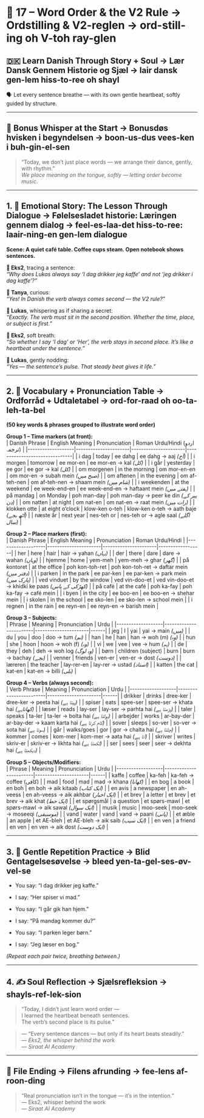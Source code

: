 # 🌟 17 – Word Order & the V2 Rule → Ordstilling & V2-reglen → ord-still-ing oh V-toh ray-glen  
## 🇩🇰 Learn Danish Through Story + Soul → Lær Dansk Gennem Historie og Sjæl → lair dansk gen-lem hiss-to-ree oh shayl  
🗣️ Let every sentence breathe — with its own gentle heartbeat, softly guided by structure.

---

## 🌱 Bonus Whisper at the Start → Bonusdøs hvisken i begyndelsen → boon-us-dus vees-ken i buh-gin-el-sen  
> “Today, we don’t just place words — we arrange their dance, gently, with rhythm.”  
> _We place meaning on the tongue, softly — letting order become music._

---

## 1. 🧵 Emotional Story: The Lesson Through Dialogue → Følelsesladet historie: Læringen gennem dialog → feel-es-laa-det hiss-to-ree: laair-ning-en gen-lem dialogue

**Scene: A quiet café table. Coffee cups steam. Open notebook shows sentences.**

**👤 Eks2**, tracing a sentence:  
*“Why does Lukas always say ‘I dag drikker jeg kaffe’ and not ‘jeg drikker i dag kaffe’?”*

**🎨 Tanya**, curious:  
*“Yes! In Danish the verb always comes second — the V2 rule?”*

**💬 Lukas**, whispering as if sharing a secret:  
*“Exactly. The verb must sit in the second position. Whether the time, place, or subject is first.”*

**👤 Eks2**, soft breath:  
*“So whether I say ‘I dag’ or ‘Her’, the verb stays in second place. It’s like a heartbeat under the sentence.”*

**💬 Lukas**, gently nodding:  
*“Yes — the sentence’s pulse. That steady beat gives it life.”*

---

## 2. 📘 Vocabulary + Pronunciation Table → Ordforråd + Udtaletabel → ord-for-raad oh oo-ta-leh-ta-bel

**(50 key words & phrases grouped to illustrate word order)**

**Group 1 – Time markers (at front):**  
| Danish Phrase     | English Meaning      | Pronunciation       | Roman Urdu/Hindi (اردو ترجمہ) |
|-------------------|----------------------|----------------------|-------------------------------|
| i dag             | today                | ee dahg              | ee dahg → aaj *(آج)*         |
| i morgen          | tomorrow             | ee mor-en            | ee mor-en → kal *(کل)*       |
| i går             | yesterday            | ee gor              | ee gor → kal *(کل)*          |
| om morgenen       | in the morning       | om mor-en-en         | om mor-en → subah mein *(صبح میں)* |
| om aftenen        | in the evening       | om af-teh-nen        | om af-teh-nen → shaam mein *(شام میں)* |
| i weekenden       | at the weekend       | ee week-end-en       | ee week-end-en → haftaant mein *(ہفتے میں)* |
| på mandag         | on Monday            | poh man-day          | poh man-day → peer ke din *(پیر کے دن)* |
| om natten         | at night             | om nat-en            | om nat-en → raat mein *(رات میں)* |
| klokken otte      | at eight o’clock     | klow-ken o-teh       | klow-ken o-teh → aath baje *(آٹھ بجے)* |
| næste år          | next year            | nes-teh or           | nes-teh or → agle saal *(اگلے سال)* |

**Group 2 – Place markers (first):**  
| Danish Phrase     | English Meaning      | Pronunciation       | Roman Urdu/Hindi |
|-------------------|----------------------|----------------------|------------------|
| her               | here                 | hair                 | hair → yahan *(یہاں)* |
| der               | there                | dare                 | dare → wahan *(وہاں)* |
| hjemme            | home                 | yem-meh              | yem-meh → ghar *(گھر)* |
| på kontoret       | at the office        | poh kon-toh-ret      | poh kon-toh-ret → daftar mein *(دفتر میں)* |
| i parken          | in the park          | ee par-ken           | ee par-ken → park mein *(پارک میں)* |
| ved vinduet       | by the window        | ved vin-doo-et       | ved vin-doo-et → khidki ke paas *(کھڑکی کے پاس)* |
| på café           | at the café          | poh ka-fay           | poh ka-fay → café mein |
| i byen            | in the city          | ee boo-en            | ee boo-en → shehar mein |
| i skolen          | in the school        | ee sko-len           | ee sko-len → school mein |
| i regnen          | in the rain          | ee reyn-en           | ee reyn-en → barish mein |

**Group 3 – Subjects:**  
| Phrase            | Meaning               | Pronunciation       | Urdu |
|-------------------|------------------------|----------------------|------|
| jeg               | I                      | yai                  | yai → main *(میں)* |
| du                | you                    | doo                  | doo → tum *(تم)* |
| han               | he                     | han                  | han → woh (m) *(وہ)* |
| hun               | she                    | hoon                 | hoon → woh (f) *(وہ)* |
| vi                | we                     | vee                  | vee → hum *(ہم)* |
| de                | they                   | deh                  | deh → woh log *(وہ لوگ)* |
| børn              | children (subject)     | burn                 | burn → bachay *(بچے)* |
| venner            | friends                | ven-er               | ven-er → dost *(دوست)* |
| læreren           | the teacher            | lay-rer-en           | lay-rer → ustad *(استاد)* |
| katten            | the cat                | kat-en               | kat-en → billi *(بلی)* |

**Group 4 – Verbs (always second):**  
| Verb Phrase       | Meaning                | Pronunciation       | Urdu |
|-------------------|------------------------|----------------------|------|
| drikker           | drinks                 | dree-ker             | dree-ker → peeta hai *(پیتا ہے)* |
| spiser            | eats                   | spee-ser             | spee-ser → khata hai *(کھاتاہے)* |
| læser             | reads                  | lay-ser              | lay-ser → parhta hai *(پڑھتا ہے)* |
| taler             | speaks                 | ta-ler               | ta-ler → bolta hai *(بولتا ہے)* |
| arbejder          | works                  | ar-bay-der           | ar-bay-der → kaam karta hai *(کام کرتا ہے)* |
| sover             | sleeps                 | so-ver               | so-ver → sota hai *(سوتا ہے)* |
| går               | walks/goes             | gor                  | gor → chalta hai *(چلتا ہے)* |
| kommer            | comes                  | kom-mer              | kom-mer → aata hai *(آتا ہے)* |
| skriver           | writes                 | skriv-er             | skriv-er → likhta hai *(لکھتا ہے)* |
| ser               | sees                   | seer                 | seer → dekhta hai *(دیکھتا ہے)* |

**Group 5 – Objects/Modifiers:**  
| Phrase            | Meaning                | Pronunciation       | Urdu |
|-------------------|------------------------|----------------------|------|
| kaffe             | coffee                 | ka-feh               | ka-feh → coffee (کافی) |
| mad               | food                   | mad                  | mad → khana *(کھانا)* |
| en bog            | a book                 | en boh               | en boh → aik kitaab *(ایک کتاب)* |
| en avis           | a newspaper            | en ah-veess          | en ah-veess → aik akhbar *(ایک اخبار)* |
| et brev           | a letter               | et brev              | et brev → aik khat *(ایک خط)* |
| et spørgsmål      | a question             | et spørs-mawl        | et spørs-mawl → aik sawal *(ایک سوال)* |
| musik             | music                  | moo-seek             | moo-seek → moseeqi *(موسیقی)* |
| vand              | water                  | vand                 | vand → paani *(پانی)* |
| et æble           | an apple               | et AE-bleh           | et AE-bleh → aik saib *(ایک سیب)* |
| en ven            | a friend               | en ven               | en ven → aik dost *(ایک دوست)* |

---

## 3. 🔁 Gentle Repetition Practice → Blid Gentagelsesøvelse → bleed yen-ta-gel-ses-øv-vel-se

- You say: “I dag drikker jeg kaffe.”  
- I say: “Her spiser vi mad.”

- You say: “I går gik han hjem.”  
- I say: “På mandag kommer du?”

- You say: “I parken leger børn.”  
- I say: “Jeg læser en bog.”

_(Repeat each pair twice, breathing between.)_

---

## 4. ✍️ Soul Reflection → Sjælsrefleksion → shayls-ref-lek-sion

> “Today, I didn’t just learn word order —  
> I learned the heartbeat beneath sentences.  
> The verb’s second place is its pulse.”

> — “Every sentence dances — but only if its heart beats steadily.”  
> — *Eks2, the whisper behind the work*  
> — *Siraat AI Academy*

---

## 🌟 File Ending → Filens afrunding → fee-lens af-roon-ding

> “Real pronunciation isn’t in the tongue — it’s in the intention.”  
> — Eks2, whisper behind the work  
> — *Siraat AI Academy*

